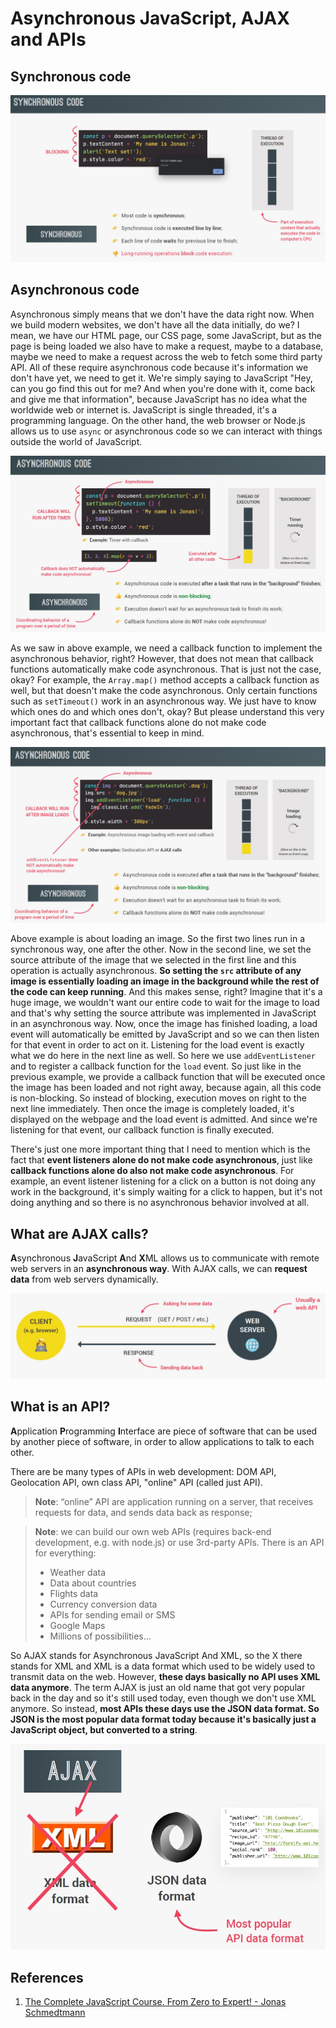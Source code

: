 # Asynchronous JavaScript, AJAX and APIs

## Synchronous code

![synchronous_code](../../img/synchronous_code.jpg)

## Asynchronous code

Asynchronous simply means that we don't have the data right now. When we build modern websites, we don't have all the data initially, do we? I mean, we have our HTML page, our CSS page, some JavaScript, but as the page is being loaded we also have to make a request, maybe to a database, maybe we need to make a request across the web to fetch some third party API. All of these require asynchronous code because it's information we don't have yet, we need to get it. We're simply saying to JavaScript "Hey, can you go find this out for me? And when you're done with it, come back and give me that information", because JavaScript has no idea what the worldwide web or internet is. JavaScript is single threaded, it's a programming language. On the other hand, the web browser or Node.js allows us to use `async` or asynchronous code so we can interact with things outside the world of JavaScript.

![asynchronous_code](../../img/asynchronous_code.jpg)

As we saw in above example, we need a callback function to implement the asynchronous behavior, right? However, that does not mean that callback functions automatically make code asynchronous. That is just not the case, okay? For example, the `Array.map()` method accepts a callback function as well, but that doesn't make the code asynchronous. Only certain functions such as `setTimeout()` work in an asynchronous way. We just have to know which ones do and which ones don't, okay? But please understand this very important fact that callback functions alone do not make code asynchronous, that's essential to keep in mind.

![asynchronous_code](../../img/asynchronous_code1.jpg)

Above example is about loading an image. So the first two lines run in a synchronous way, one after the other. Now in the second line, we set the source attribute of the image that we selected in the first line and this operation is actually asynchronous. **So setting the `src` attribute of any image is essentially loading an image in the background while the rest of the code can keep running**. And this makes sense, right? Imagine that it's a huge image, we wouldn't want our entire code to wait for the image to load and that's why setting the source attribute was implemented in JavaScript in an asynchronous way. Now, once the image has finished loading, a load event will automatically be emitted by JavaScript and so we can then listen for that event in order to act on it. Listening for the load event is exactly what we do here in the next line as well. So here we use `addEventListener` and to register a callback function for the `load` event. So just like in the previous example, we provide a callback function that will be executed once the image has been loaded and not right away, because again, all this code is non-blocking. So instead of blocking, execution moves on right to the next line immediately. Then once the image is completely loaded, it's displayed on the webpage and the load event is admitted. And since we're listening for that event, our callback function is finally executed.

There's just one more important thing that I need to mention which is the fact that **event listeners alone do not make code asynchronous**, just like **callback functions alone do also not make code asynchronous**. For example, an event listener listening for a click on a button is not doing any work in the background, it's simply waiting for a click to happen, but it's not doing anything and so there is no asynchronous behavior involved at all.

## What are AJAX calls?

**A**synchronous **J**avaScript **A**nd **X**ML allows us to communicate with remote web servers in an **asynchronous way**. With AJAX calls, we can **request data** from web servers dynamically.

![asynchronous_ajax](../../img/asynchronous_ajax.jpg)

## What is an API?

**A**pplication **P**rogramming **I**nterface are piece of software that can be used by another piece of software, in order to allow applications to talk to each other.

There are be many types of APIs in web development: DOM API, Geolocation API, own class API, "online" API (called just API).

> **Note**: “online” API are application running on a server, that receives requests for data, and sends data back as response;

> **Note**: we can build our own web APIs (requires back-end development, e.g. with node.js) or use 3rd-party APIs.
> There is an API for everything:
>
> - Weather data
> - Data about countries
> - Flights data
> - Currency conversion data
> - APIs for sending email or SMS
> - Google Maps
> - Millions of possibilities...

So AJAX stands for Asynchronous JavaScript And XML, so the X there stands for XML and XML is a data format which used to be widely used to transmit data on the web. However, **these days basically no API uses XML data anymore**. The term AJAX is just an old name that got very popular back in the day and so it's still used today, even though we don't use XML anymore. So instead, **most APIs these days use the JSON data format. So JSON is the most popular data format today because it's basically just a JavaScript object, but converted to a string**.

![async](../../img/asynchronous_api-format.jpg)

## References

1. [The Complete JavaScript Course. From Zero to Expert! - Jonas Schmedtmann](https://www.udemy.com/course/the-complete-javascript-course/?utm_source=adwords&utm_medium=udemyads&utm_campaign=JavaScript_v.PROF_la.EN_cc.ROWMTA-B_ti.6368&utm_content=deal4584&utm_term=_._ag_130756014153_._ad_558386196906_._kw__._de_c_._dm__._pl__._ti_dsa-774930039569_._li_1011789_._pd__._&matchtype=&gclid=CjwKCAjwiuuRBhBvEiwAFXKaNCuaAhZ8UB5kIldtb76eeAyfM0SUKeceBq3FKF24pNxDVe-_g0-DPxoCnWwQAvD_BwE)
